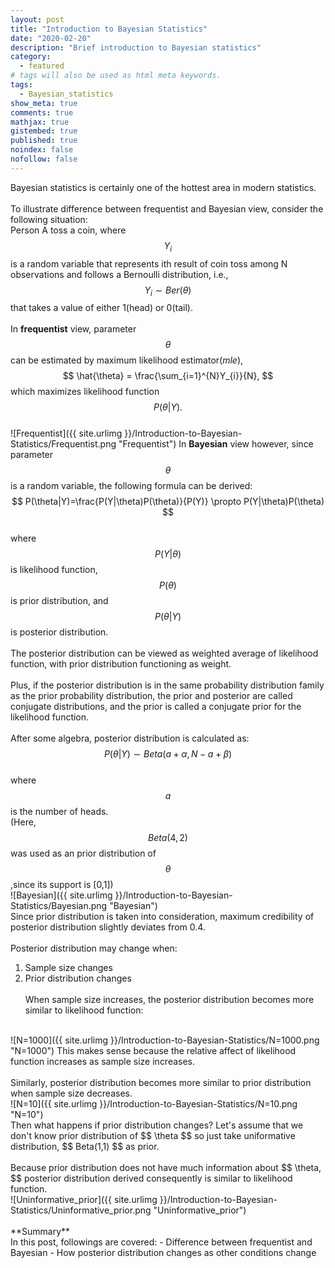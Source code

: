 ```yaml
---
layout: post
title: "Introduction to Bayesian Statistics"
date: "2020-02-20"
description: "Brief introduction to Bayesian statistics"
category: 
  - featured
# tags will also be used as html meta keywords.
tags:
  - Bayesian_statistics
show_meta: true
comments: true
mathjax: true
gistembed: true
published: true
noindex: false
nofollow: false
---
```


Bayesian statistics is certainly one of the hottest area in modern statistics. 
<br><br>To illustrate difference between frequentist and Bayesian view, consider the following situation:   
Person A toss a coin, where
$$
  Y_{i}
$$
is a random variable that represents ith result of coin toss among N observations and follows a Bernoulli distribution, i.e.,
$$
  Y_{i} \sim Ber(\theta)
$$
that takes a value of either 1(head) or 0(tail). 
<br><br>In **frequentist** view, parameter 
$$
  \theta
$$
can be estimated by maximum likelihood estimator(*mle*), 
$$
  \hat{\theta} = \frac{\sum_{i=1}^{N}Y_{i}}{N},
$$
which maximizes likelihood function
$$
  P(\theta|Y).
$$
<br>
![Frequentist]({{ site.urlimg }}/Introduction-to-Bayesian-Statistics/Frequentist.png "Frequentist")
In **Bayesian** view however, since parameter
$$
  \theta
$$
is a random variable, the following formula can be derived:
<br>
$$
  P(\theta|Y)=\frac{P(Y|\theta)P(\theta)}{P(Y)} \propto P(Y|\theta)P(\theta)
$$
<br>
  where
$$
  P(Y|\theta)
$$
is likelihood function, 
$$
  P(\theta)
$$
is prior distribution, and 
$$
  P(\theta|Y)
$$
is posterior distribution.
<br><br>The posterior distribution can be viewed as weighted average of likelihood function, with prior distribution functioning as weight.
<br><br>Plus, if the posterior distribution is in the same probability distribution family as the prior probability distribution, 
the prior and posterior are called conjugate distributions, and the prior is called a conjugate prior for the likelihood function. 
<br><br>After some algebra, posterior distribution is calculated as:
$$
  P(\theta|Y) \sim Beta(a+\alpha,N-a+\beta)
$$
<br>
where 
$$
  a
$$
is the number of heads.
<br>
(Here, 
$$
  Beta(4,2) 
$$
was used as an prior distribution of 
$$
  \theta
$$
,since its support is [0,1])
<br>
![Bayesian]({{ site.urlimg }}/Introduction-to-Bayesian-Statistics/Bayesian.png "Bayesian")
<br>Since prior distribution is taken into consideration, maximum credibility of posterior distribution slightly deviates from 0.4.
<br><br>Posterior distribution may change when:
1. Sample size changes
2. Prior distribution changes
<br><br>When sample size increases, the posterior distribution becomes more similar to likelihood function:
<br>
![N=1000]({{ site.urlimg }}/Introduction-to-Bayesian-Statistics/N=1000.png "N=1000")
This makes sense because the relative affect of likelihood function increases as sample size increases.
<br><br>Similarly, posterior distribution becomes more similar to prior distribution when sample size decreases.
<br>
![N=10]({{ site.urlimg }}/Introduction-to-Bayesian-Statistics/N=10.png "N=10")
<br>Then what happens if prior distribution changes? Let's assume that we don't know prior distribution of 
$$
  \theta
$$
so just take uniformative distribution, 
$$
  Beta(1,1)
$$
as prior.
<br><br>Because prior distribution does not have much information about 
$$
  \theta,
$$ 
posterior distribution derived consequently is similar to likelihood function.
<br>
![Uninformative_prior]({{ site.urlimg }}/Introduction-to-Bayesian-Statistics/Uninformative_prior.png "Uninformative_prior")
<br><br>**Summary**
<br>In this post, followings are covered: 
- Difference between frequentist and Bayesian
- How posterior distribution changes as other conditions change
